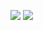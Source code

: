 ![](https://github.com/pac53/github-stats/blob/master/generated/overview.svg)
![](https://github.com/pac53/github-stats/blob/master/generated/languages.svg)

